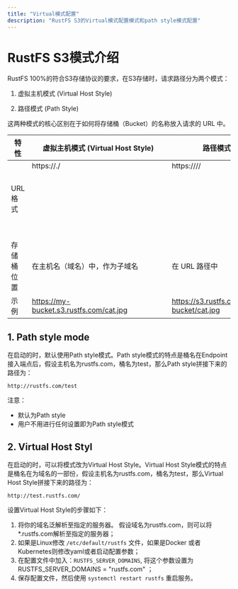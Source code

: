```yaml
---
title: "Virtual模式配置"
description: "RustFS S3的Virtual模式配置模式和path style模式配置"
---
```


# RustFS S3模式介绍

RustFS 100%的符合S3存储协议的要求，在S3存储时，请求路径分为两个模式：

1. 虚拟主机模式 (Virtual Host Style)

2. 路径模式 (Path Style)

这两种模式的核心区别在于如何将存储桶（Bucket）的名称放入请求的 URL 中。



|特性	|虚拟主机模式 (Virtual Host Style)	|路径模式 (Path Style)|
|  - |  - | - |
|URL 格式	|https://<bucket>.<endpoint>/<object>	|https://<endpoint>/<bucket>/<object>|
|存储桶位置	|在主机名（域名）中，作为子域名|	在 URL 路径中|
|示例|	https://my-bucket.s3.rustfs.com/cat.jpg|	https://s3.rustfs.com/my-bucket/cat.jpg|





## 1. Path style mode

在启动的时，默认使用Path style模式。Path style模式的特点是桶名在Endpoint接入端点后，假设主机名为rustfs.com，桶名为test，那么Path style拼接下来的路径为：

~~~
http://rustfs.com/test
~~~

注意：
- 默认为Path style
- 用户不用进行任何设置即为Path style模式


## 2. Virtual Host Styl


在启动的时，可以将模式改为Virtual Host Style。Virtual Host Style模式的特点是桶名在为域名的一部份，假设主机名为rustfs.com，桶名为test，那么Virtual Host Style拼接下来的路径为：

~~~
http://test.rustfs.com/
~~~


设置Virtual Host Style的步骤如下：

1. 将你的域名泛解析至指定的服务器。 假设域名为rustfs.com，则可以将*.rustfs.com解析至指定的服务器；
2. 如果是Linux修改 `/etc/default/rustfs` 文件，如果是Docker 或者 Kubernetes则修改yaml或者启动配置参数；
3. 在配置文件中加入：`RUSTFS_SERVER_DOMAINS`, 将这个参数设置为 RUSTFS_SERVER_DOMAINS = "rustfs.com" ；
4. 保存配置文件，然后使用 `systemctl restart rustfs` 重启服务。
